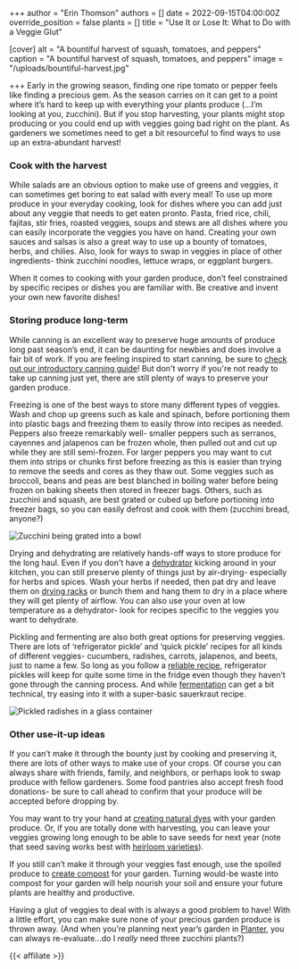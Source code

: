 +++
author = "Erin Thomson"
authors = []
date = 2022-09-15T04:00:00Z
override_position = false
plants = []
title = "Use It or Lose It: What to Do with a Veggie Glut"

[cover]
alt = "A bountiful harvest of squash, tomatoes, and peppers"
caption = "A bountiful harvest of squash, tomatoes, and peppers"
image = "/uploads/bountiful-harvest.jpg"

+++
Early in the growing season, finding one ripe tomato or pepper feels like finding a precious gem. As the season carries on it can get to a point where it’s hard to keep up with everything your plants produce (...I’m looking at you, zucchini). But if you stop harvesting, your plants might stop producing or you could end up with veggies going bad right on the plant. As gardeners we sometimes need to get a bit resourceful to find ways to use up an extra-abundant harvest!

### Cook with the harvest

While salads are an obvious option to make use of greens and veggies, it can sometimes get boring to eat salad with every meal! To use up more produce in your everyday cooking, look for dishes where you can add just about any veggie that needs to get eaten pronto. Pasta, fried rice, chili, fajitas, stir fries, roasted veggies, soups and stews are all dishes where you can easily incorporate the veggies you have on hand. Creating your own sauces and salsas is also a great way to use up a bounty of tomatoes, herbs, and chilies. Also, look for ways to swap in veggies in place of other ingredients- think zucchini noodles, lettuce wraps, or eggplant burgers.

When it comes to cooking with your garden produce, don’t feel constrained by specific recipes or dishes you are familiar with. Be creative and invent your own new favorite dishes!

### Storing produce long-term

While canning is an excellent way to preserve huge amounts of produce long past season’s end, it can be daunting for newbies and does involve a fair bit of work. If you are feeling inspired to start canning, be sure to [check out our introductory canning guide](https://blog.planter.garden/posts/a-beginner-s-guide-to-canning/)! But don't worry if you're not ready to take up canning just yet, there are still plenty of ways to preserve your garden produce.

Freezing is one of the best ways to store many different types of veggies. Wash and chop up greens such as kale and spinach, before portioning them into plastic bags and freezing them to easily throw into recipes as needed. Peppers also freeze remarkably well- smaller peppers such as serranos, cayennes and jalapenos can be frozen whole, then pulled out and cut up while they are still semi-frozen. For larger peppers you may want to cut them into strips or chunks first before freezing as this is easier than trying to remove the seeds and cores as they thaw out. Some veggies such as broccoli, beans and peas are best blanched in boiling water before being frozen on baking sheets then stored in freezer bags. Others, such as zucchini and squash, are best grated or cubed up before portioning into freezer bags, so you can easily defrost and cook with them (zucchini bread, anyone?)

![Zucchini being grated into a bowl](/uploads/grated-zucchini.jpg)

Drying and dehydrating are relatively hands-off ways to store produce for the long haul. Even if you don't have a [dehydrator](https://www.amazon.com/s?k=dehydrator) kicking around in your kitchen, you can still preserve plenty of things just by air-drying- especially for herbs and spices. Wash your herbs if needed, then pat dry and leave them on [drying racks](https://www.amazon.com/s?k=herb+drying) or bunch them and hang them to dry in a place where they will get plenty of airflow. You can also use your oven at low temperature as a dehydrator- look for recipes specific to the veggies you want to dehydrate.

Pickling and fermenting are also both great options for preserving veggies. There are lots of ‘refrigerator pickle’ and ‘quick pickle’ recipes for all kinds of different veggies- cucumbers, radishes, carrots, jalapenos, and beets, just to name a few. So long as you follow a [reliable recipe](https://www.amazon.com/s?k=quick+pickle+recipes), refrigerator pickles will keep for quite some time in the fridge even though they haven’t gone through the canning process. And while [fermentation](https://www.amazon.com/s?k=fermentation+recipes) can get a bit technical, try easing into it with a super-basic sauerkraut recipe.

![Pickled radishes in a glass container](/uploads/pickled-radishes.jpg)

### Other use-it-up ideas

If you can’t make it through the bounty just by cooking and preserving it, there are lots of other ways to make use of your crops. Of course you can always share with friends, family, and neighbors, or perhaps look to swap produce with fellow gardeners. Some food pantries also accept fresh food donations- be sure to call ahead to confirm that your produce will be accepted before dropping by.

You may want to try your hand at [creating natural dyes](https://blog.planter.garden/posts/coloring-your-clothes-and-food-with-ingredients-straight-from-your-garden/) with your garden produce. Or, if you are totally done with harvesting, you can leave your veggies growing long enough to be able to save seeds for next year (note that seed saving works best with [heirloom varieties](https://blog.planter.garden/posts/what-are-heirloom-varieties/)).

If you still can’t make it through your veggies fast enough, use the spoiled produce to [create compost](https://blog.planter.garden/posts/compost-add-life-to-your-garden/) for your garden. Turning would-be waste into compost for your garden will help nourish your soil and ensure your future plants are healthy and productive.

Having a glut of veggies to deal with is always a good problem to have! With a little effort, you can make sure none of your precious garden produce is thrown away. (And when you’re planning next year’s garden in [Planter](https://planter.garden/), you can always re-evaluate…do I _really_ need three zucchini plants?)

{{< affiliate >}}
